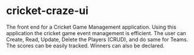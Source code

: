 # cricket-craze-ui
The front end for a Cricket Game Management application. Using this application the cricket game event management is efficient. The user can Create, Read, Update, Delete the Players (CRUD), and do same for Teams. The scores can be easily tracked. Winners can also be declared.
